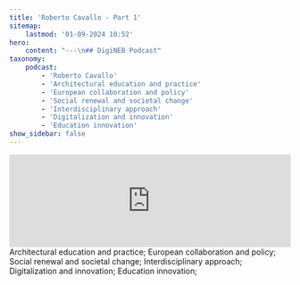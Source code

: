```yaml
---
title: 'Roberto Cavallo - Part 1'
sitemap:
    lastmod: '01-09-2024 10:52'
hero:
    content: "---\n## DigiNEB Podcast"
taxonomy:
    podcast:
        - 'Roberto Cavallo'
        - 'Architectural education and practice'
        - 'European collaboration and policy'
        - 'Social renewal and societal change'
        - 'Interdisciplinary approach'
        - 'Digitalization and innovation'
        - 'Education innovation'
show_sidebar: false
---
```


<iframe width="100%" height="166" scrolling="no" frameborder="no" allow="autoplay" src="https://w.soundcloud.com/player/?url=https%3A//api.soundcloud.com/tracks/1908133697&color=%234b4815&auto_play=false&hide_related=false&show_comments=true&show_user=true&show_reposts=false&show_teaser=false"></iframe>
Architectural education and practice;
European collaboration and policy;
Social renewal and societal change;
Interdisciplinary approach;
Digitalization and innovation;
Education innovation;